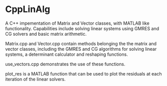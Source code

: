 # CppLinAlg
A C++ impementation of Matrix and Vector classes, with MATLAB like functionality. Capabilities include solving linear systems using GMRES and CG solvers and basic matrix arithmetic.

Matrix.cpp and Vector.cpp contain methods belonging the the matrix and vector classes, including the GMRES and CG algorithms for solving linear systems, a determinant calculator and reshaping functions. 

use_vectors.cpp demonstrates the use of these functions. 

plot_res is a MATLAB function that can be used to plot the residuals at each iteration of the linear solvers.

